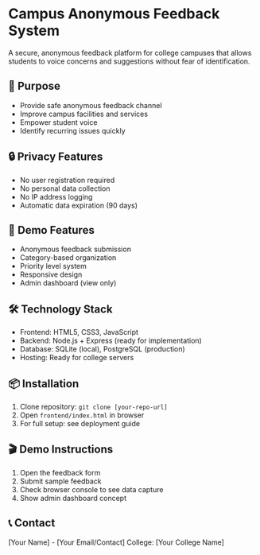# Campus Anonymous Feedback System

A secure, anonymous feedback platform for college campuses that allows students to voice concerns and suggestions without fear of identification.

## 🎯 Purpose
- Provide safe anonymous feedback channel
- Improve campus facilities and services
- Empower student voice
- Identify recurring issues quickly

## 🔒 Privacy Features
- No user registration required
- No personal data collection
- No IP address logging
- Automatic data expiration (90 days)

## 🚀 Demo Features
- Anonymous feedback submission
- Category-based organization
- Priority level system
- Responsive design
- Admin dashboard (view only)

## 🛠️ Technology Stack
- Frontend: HTML5, CSS3, JavaScript
- Backend: Node.js + Express (ready for implementation)
- Database: SQLite (local), PostgreSQL (production)
- Hosting: Ready for college servers

## 📦 Installation
1. Clone repository: `git clone [your-repo-url]`
2. Open `frontend/index.html` in browser
3. For full setup: see deployment guide

## 🎬 Demo Instructions
1. Open the feedback form
2. Submit sample feedback
3. Check browser console to see data capture
4. Show admin dashboard concept

## 📞 Contact
[Your Name] - [Your Email/Contact]
College: [Your College Name]
